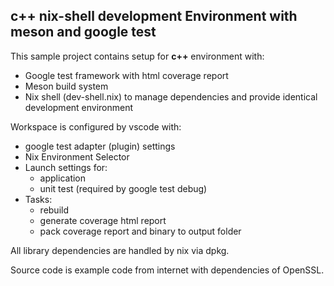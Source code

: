## c++ nix-shell development Environment with meson and google test 

This sample project contains setup for **c++** environment with:

- Google test framework with html coverage report
- Meson build system
- Nix shell (dev-shell.nix) to manage dependencies and provide identical development environment

Workspace is configured by vscode with:

- google test adapter (plugin) settings
- Nix Environment Selector
- Launch settings for:
  - application 
  - unit test (required by google test debug)
- Tasks:
  - rebuild
  - generate coverage html report
  - pack coverage report and binary to output folder

All library dependencies are handled by nix via dpkg.

Source code is example code from internet with dependencies of OpenSSL.
